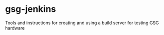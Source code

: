 # gsg-jenkins
Tools and instructions for creating and using a build server for testing GSG hardware
